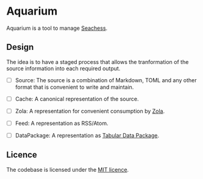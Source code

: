 # Aquarium

Aquarium is a tool to manage [Seachess].


## Design

The idea is to have a staged process that allows the tranformation of the source information into each required output.

- [ ] Source: The source is a combination of Markdown, TOML and any other format that is convenient to write and maintain.
- [ ] Cache: A canonical representation of the source.
- [ ] Zola: A representation for convenient consumption by [Zola].
- [ ] Feed: A representation as RSS/Atom.
- [ ] DataPackage: A representation as [Tabular Data Package].


## Licence

The codebase is licensed under the [MIT licence](./LICENCE).


[Seachess]: https://www.seachess.net/
[Zola]: https://www.getzola.org/
[Tabular Data Package]: https://specs.frictionlessdata.io/tabular-data-package/

